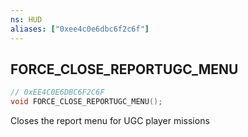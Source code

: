 ```yaml
---
ns: HUD
aliases: ["0xee4c0e6dbc6f2c6f"]
---
```

## FORCE_CLOSE_REPORTUGC_MENU

```c
// 0xEE4C0E6DBC6F2C6F
void FORCE_CLOSE_REPORTUGC_MENU();
```

Closes the report menu for UGC player missions

